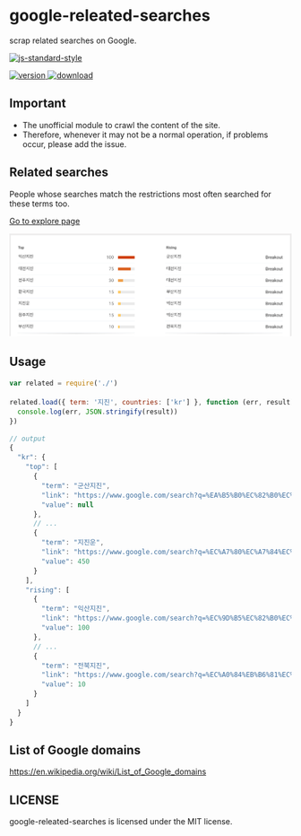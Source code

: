# google-releated-searches

scrap related searches on Google.

[![js-standard-style](https://cdn.rawgit.com/feross/standard/master/badge.svg)](https://github.com/feross/standard)

[![version](https://img.shields.io/npm/v/google-releated-searches.svg) ![download](https://img.shields.io/npm/dm/google-releated-searches.svg)](https://www.npmjs.com/package/google-releated-searches)

## Important

* The unofficial module to crawl the content of the site.
* Therefore, whenever it may not be a normal operation, if problems occur, please add the issue.


## Related searches
People whose searches match the restrictions most often searched for these terms too.

[Go to explore page](https://www.google.com/trends/explore#q=%EC%A7%80%EC%A7%84&date=now+7-d&geo=KR)

![Related searches](google-releated-searches.png "Related searches")


## Usage

```javascript
var related = require('./')

related.load({ term: '지진', countries: ['kr'] }, function (err, result) {
  console.log(err, JSON.stringify(result))
})

```

```javascript
// output
{
  "kr": {
    "top": [
      {
        "term": "군산지진",
        "link": "https://www.google.com/search?q=%EA%B5%B0%EC%82%B0%EC%A7%80%EC%A7%84",
        "value": null
      },
      // ...
      {
        "term": "지진운",
        "link": "https://www.google.com/search?q=%EC%A7%80%EC%A7%84%EC%9A%B4",
        "value": 450
      }
    ],
    "rising": [
      {
        "term": "익산지진",
        "link": "https://www.google.com/search?q=%EC%9D%B5%EC%82%B0%EC%A7%80%EC%A7%84",
        "value": 100
      },
      // ...
      {
        "term": "전북지진",
        "link": "https://www.google.com/search?q=%EC%A0%84%EB%B6%81%EC%A7%80%EC%A7%84",
        "value": 10
      }
    ]
  }
}
```

## List of Google domains

https://en.wikipedia.org/wiki/List_of_Google_domains

## LICENSE

google-releated-searches is licensed under the MIT license.
